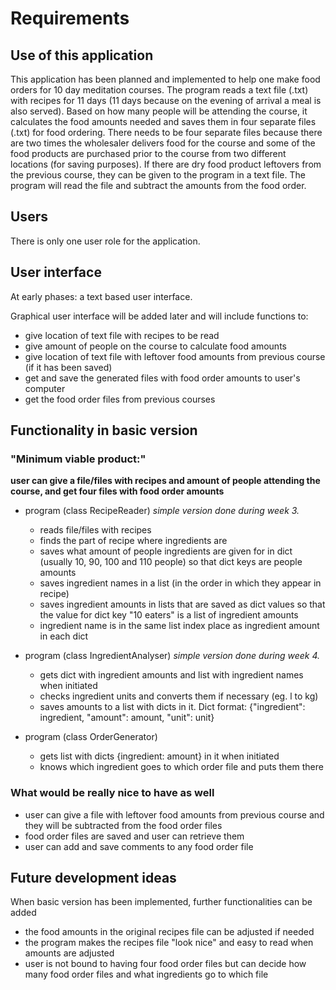 # Requirements

## Use of this application

 
This application has been planned and implemented to help one make food orders for 10 day meditation courses. The program reads a text file (.txt) with recipes for 11 days (11 days because on the evening of arrival a meal is also served). Based on how many people will be attending the course, it calculates the food amounts needed and saves them in four separate files (.txt) for food ordering. There needs to be four separate files because there are two times the wholesaler delivers food for the course and some of the food products are purchased prior to the course from two different locations (for saving purposes). If there are dry food product leftovers from the previous course, they can be given to the program in a text file. The program will read the file and subtract the amounts from the food order.

## Users

There is only one user role for the application. 


## User interface

At early phases: a text based user interface.

Graphical user interface will be added later and will include functions to:

- give location of text file with recipes to be read
- give amount of people on the course to calculate food amounts
- give location of text file with leftover food amounts from previous course (if it has been saved)
- get and save the generated files with food order amounts to user's computer
- get the food order files from previous courses 


## Functionality in basic version

### "Minimum viable product:"


 **user can give a file/files with recipes and amount of people attending the course, and get four files with food order amounts**

 - program (class RecipeReader) *simple version done during week 3.* 
    - reads file/files with recipes
    - finds the part of recipe where ingredients are
    - saves what amount of people ingredients are given for in dict (usually 10, 90, 100 and 110 people) so that dict keys are people amounts
    - saves ingredient names in a list (in the order in which they appear in recipe)
    - saves ingredient amounts in lists that are saved as dict values so that the value for dict key "10 eaters" is a list of ingredient amounts
    - ingredient name is in the same list index place as ingredient amount in each dict


- program (class IngredientAnalyser) *simple version done during week 4.*

    - gets dict with ingredient amounts and list with ingredient names when initiated
    - checks ingredient units and converts them if necessary (eg. l to kg)
    - saves amounts to a list with dicts in it. Dict format: {"ingredient": ingredient, "amount": amount, "unit": unit}

- program (class OrderGenerator)
    - gets list with dicts {ingredient: amount} in it when initiated
    - knows which ingredient goes to which order file and puts them there


### What would be really nice to have as well

- user can give a file with leftover food amounts from previous course and they will be subtracted from the food order files
- food order files are saved and user can retrieve them
- user can add and save comments to any food order file


## Future development ideas

When basic version has been implemented, further functionalities can be added

- the food amounts in the original recipes file can be adjusted if needed
- the program makes the recipes file "look nice" and easy to read when amounts are adjusted
- user is not bound to having four food order files but can decide how many food order files and what ingredients go to which file


